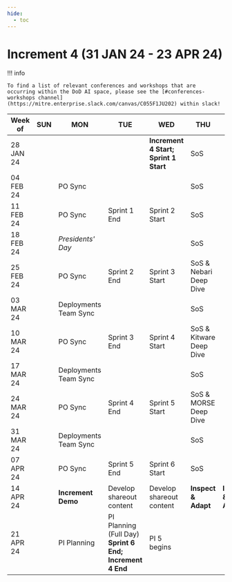 ```yaml
---
hide:
  - toc
---
```


# Increment 4 (31 JAN 24 - 23 APR 24)

!!! info

    To find a list of relevant conferences and workshops that are occurring within the DoD AI space, please see the [#conferences-workshops channel](https://mitre.enterprise.slack.com/canvas/C055F1JU202) within slack!

| Week of | SUN | MON | TUE | WED | THU | FRI | SAT |
| --- | --- | --- | --- | --- | --- | --- | --- |
| 28 JAN 24 | | | | **Increment 4 Start; Sprint 1 Start** | SoS | | |
| 04 FEB 24 | | PO Sync | | | SoS | | |
| 11 FEB 24 | | PO Sync | Sprint 1 End | Sprint 2 Start | SoS | | |
| 18 FEB 24 | | _Presidents' Day_ | | | SoS | | |
| 25 FEB 24 | | PO Sync | Sprint 2 End | Sprint 3 Start | SoS & Nebari Deep Dive | | |
| 03 MAR 24 | | Deployments Team Sync | | | SoS | | |
| 10 MAR 24 | | PO Sync | Sprint 3 End | Sprint 4 Start | SoS & Kitware Deep Dive | | |
| 17 MAR 24 | | Deployments Team Sync | | | SoS | | |
| 24 MAR 24 | | PO Sync | Sprint 4 End | Sprint 5 Start | SoS & MORSE Deep Dive | | |
| 31 MAR 24 | | Deployments Team Sync | | | SoS | | |
| 07 APR 24 | | PO Sync | Sprint 5 End | Sprint 6 Start | SoS | | |
| 14 APR 24 | | **Increment Demo** | Develop shareout content | Develop shareout content | **Inspect & Adapt** | **Inspect & Adapt** | |
| 21 APR 24 | | PI Planning | PI Planning (Full Day) **Sprint 6 End; Increment 4 End** | PI 5 begins| | | |
